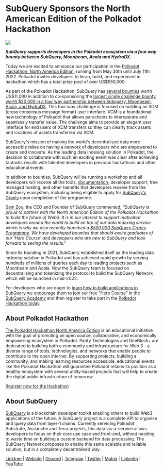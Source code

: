 # SubQuery Sponsors the North American Edition of the Polkadot Hackathon

![](https://miro.medium.com/max/1400/1*e65INdbrI-bkfe7dMLfwyQ.jpeg)

**_SubQuery supports developers in the Polkadot ecosystem via a four way bounty between SubQuery, Moonbeam, Acala and HydraDX._**

Today we are excited to announce our participation in the [Polkadot Hackathon: North America Edition](https://go.polkadotglobalseries.com/Subquery-Network), running from May 30th until July 11th 2022. Polkadot invites developers to learn, build, and experiment in hackathon which has a total prize pool of over US$550,000.

As part of the Polkadot Hackathon, SubQuery has [several bounties](https://go.polkadotglobalseries.com/Subquery-Network) worth US$11,000 in addition to co-sponsoring the [largest single challenge bounty worth $20,000 in a four way partnership between Subquery, Moonbeam, Acala, and HydraDX](https://github.com/subquery/grants/issues/26). This four way challenge is focused on building an XCM (cross consensus message format) user interface. XCM is a foundational new technology of Polkadot that allows parachains to interoperate and seamlessly transfer value. The challenge aims to provide an elegant user interface for end users of XCM transfers so they can clearly track assets and locations of assets transferred via XCM.

SubQuery's mission of making the world's decentralised data more accessible relies on having a network of developers who are empowered to create and innovate. As the leading data indexing solution in Polkadot, the decision to collaborate with such an exciting event was clear after achieving fantastic results with talented developers in previous hackathons and other educational events.

In addition to bounties, SubQuery will be running a workshop and all developers will receive all the tools, [documentation](https://doc.subquery.network/), developer support, free managed hosting, and other benefits that developers receive from the SubQuery ecosystem, including being eligible to apply for [SubQuery's Grants](https://subquery.network/grants) upon completion of the programme.

[Sam Zou](https://twitter.com/zoujialiu), the CEO and Founder of SubQuery commented, _"SubQuery is proud to partner with the North American Edition of the Polkadot Hackathon to build the future of Web3. It is in our interest to support motivated developers around the world to build on top of our data indexing service which is why we also recently launched a_ [_$500,000 SubQuery Grants Programme_](https://subquery.network/grants)_. We have developed bounties that should excite graduates of our 'Hero Course' and developers who are new to SubQuery and look forward to seeing the results."_

Since its founding in 2021, SubQuery established itself as the leading data indexing solution in Polkadot and has achieved rapid growth by serving hundreds of millions of queries each day to leading projects such as Moonbeam and Acala. Now the SubQuery team is focused on decentralising and tokenizing the protocol to build the SubQuery Network which will be launched in mid-2022.

For developers who are eager to [learn how to build applications in SubQuery we encourage them to join our free "Hero Course" in the SubQuery Academy](https://subquery.coassemble.com/unlock/dOKZW6O#/) and then register to take part in the [Polkadot Hackathon today](https://go.polkadotglobalseries.com/Subquery-Network).

## About Polkadot Hackathon

[The Polkadot Hackathon North America Edition](https://go.polkadotglobalseries.com/Subquery-Network) is an educational initiative with the goal of promoting an open source, collaborative, and economically empowering ecosystem in Polkadot. Parity Technologies and OneBlock+ are dedicated to building both a community and infrastructure for Web 3 - a diverse range of tools, technologies, and networks that enable people to contribute to the open internet. By supporting projects, building a community, and making learning resources accessible, educational events like the Polkadot Hackathon will guarantee Polkadot retains its position as a healthy ecosystem with several utility-based projects that will help to create the digital public infrastructure of tomorrow.

[Register now for the Hackathon](https://go.polkadotglobalseries.com/Subquery-Network)

## About SubQuery

[SubQuery](https://subquery.network/) is a blockchain developer toolkit enabling others to build Web3 applications of the future. A SubQuery project is a complete API to organise and query data from layer-1 chains. Currently servicing Polkadot , Substrate, Avalanche and Terra projects, this data-as-a-service allows developers to focus on their core use case and front-end, without needing to waste time on building a custom backend for data processing. The SubQuery Network proposes to enable this same scalable and reliable solution, but in a completely decentralised way.

[Linktree](https://linktr.ee/subquerynetwork) | [Website](https://subquery.network/) | [Discord](https://discord.com/invite/78zg8aBSMG) | [Telegram](https://t.me/subquerynetwork) | [Twitter](https://twitter.com/subquerynetwork) | [Matrix](https://matrix.to/#/#subquery:matrix.org) | [LinkedIn](https://www.linkedin.com/company/subquery) | [YouTube](https://www.youtube.com/channel/UCi1a6NUUjegcLHDFLr7CqLw)

